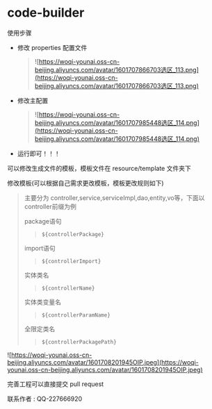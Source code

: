 # code-builder

使用步骤

- 修改 properties 配置文件

  >![https://woqi-younai.oss-cn-beijing.aliyuncs.com/avatar/1601707866703选区_113.png](https://woqi-younai.oss-cn-beijing.aliyuncs.com/avatar/1601707866703选区_113.png)

- 修改主配置

  >![https://woqi-younai.oss-cn-beijing.aliyuncs.com/avatar/1601707985448选区_114.png](https://woqi-younai.oss-cn-beijing.aliyuncs.com/avatar/1601707985448选区_114.png)

- 运行即可！！！

可以修改生成文件的模板，模板文件在 resource/template 文件夹下

修改模板(可以根据自己需求更改模板，模板更改规则如下)

>主要分为 controller,service,serviceImpl,dao,entity,vo等，下面以controller前缀为例
>
>package语句
>
>>```temp
>>${controllerPackage}
>>```
>
>import语句
>
>>```temp
>>${controllerImport}
>>```
>
>实体类名
>
>>```temp
>>${controllerName}
>>```
>
>实体类变量名
>
>>```temp
>>${controllerParamName}
>>```
>
>全限定类名
>
>>```temp
>>${controllerPackagePath}
>>```

![https://woqi-younai.oss-cn-beijing.aliyuncs.com/avatar/1601708201945OIP.jpeg](https://woqi-younai.oss-cn-beijing.aliyuncs.com/avatar/1601708201945OIP.jpeg)

完善工程可以直接提交 pull request

联系作者 : QQ-227666920

